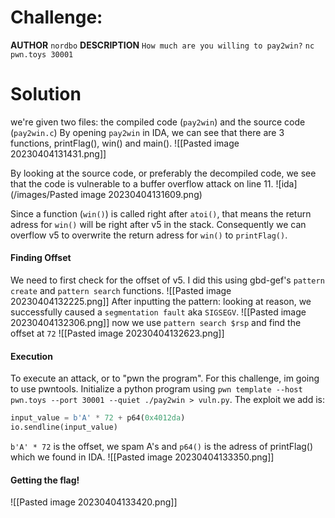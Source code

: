 # Challenge:

**AUTHOR**
`nordbo`
**DESCRIPTION**
`How much are you willing to pay2win?`
`nc pwn.toys 30001`

# Solution

we're given two files: the compiled code (`pay2win`) and the source code (`pay2win.c`)
By opening `pay2win` in IDA, we can see that there are 3 functions, printFlag(), win() and main().
![[Pasted image 20230404131431.png]]

By looking at the source code, or preferably the decompiled code, we see that the code is vulnerable to a buffer overflow attack on line 11.
![ida](/images/Pasted image 20230404131609.png)

Since a function (`win()`) is called right after `atoi()`, that means the return adress for `win()` will be right after v5 in the stack. Consequently we can overflow v5 to overwrite the return adress for `win()` to `printFlag()`.

#### Finding Offset

We need to first check for the offset of v5. I did this using gbd-gef's `pattern create` and `pattern search` functions.
![[Pasted image 20230404132225.png]]
After inputting the pattern:
looking at reason, we successfully caused a `segmentation fault` aka `SIGSEGV`.
![[Pasted image 20230404132306.png]]
now we use `pattern search $rsp` and find the offset at `72`
![[Pasted image 20230404132623.png]]

#### Execution

To execute an attack, or to "pwn the program". For this challenge, im going to use pwntools. 
Initialize a python program using `pwn template --host pwn.toys --port 30001 --quiet ./pay2win > vuln.py`. The exploit we add is:
```py
input_value = b'A' * 72 + p64(0x4012da)
io.sendline(input_value)
```

`b'A' * 72` is the offset, we spam A's and `p64()` is the adress of printFlag() which we found in IDA.
![[Pasted image 20230404133350.png]]

#### Getting the flag!

![[Pasted image 20230404133420.png]]
